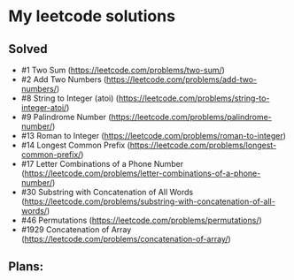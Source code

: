 # My leetcode solutions

## Solved
- #1 Two Sum (https://leetcode.com/problems/two-sum/)
- #2 Add Two Numbers (https://leetcode.com/problems/add-two-numbers/)
- #8 String to Integer (atoi) (https://leetcode.com/problems/string-to-integer-atoi/)
- #9 Palindrome Number (https://leetcode.com/problems/palindrome-number/)
- #13 Roman to Integer (https://leetcode.com/problems/roman-to-integer)
- #14 Longest Common Prefix (https://leetcode.com/problems/longest-common-prefix/)
- #17 Letter Combinations of a Phone Number (https://leetcode.com/problems/letter-combinations-of-a-phone-number/)
- #30 Substring with Concatenation of All Words (https://leetcode.com/problems/substring-with-concatenation-of-all-words/)
- #46 Permutations (https://leetcode.com/problems/permutations/)
- #1929 Concatenation of Array (https://leetcode.com/problems/concatenation-of-array/)


## Plans: